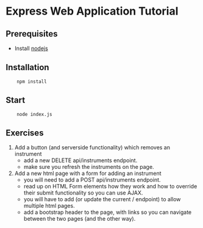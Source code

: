 # Express Web Application Tutorial

## Prerequisites

- Install [nodejs](https://nodejs.org/)

## Installation

```
	npm install
```

## Start

```
	node index.js
```

## Exercises

1. Add a button (and serverside functionality) which removes an instrument
	- add a new DELETE api/instruments endpoint.
	- make sure you refresh the instruments on the page.
1. Add a new html page with a form for adding an instrument
	- you will need to add a POST api/instruments endpoint.
	- read up on HTML Form elements how they work and how to override their submit functionality so you can use AJAX.
	- you will have to add (or update the current / endpoint) to allow multiple html pages.
	- add a bootstrap header to the page, with links so you can navigate between the two pages (and the other way).